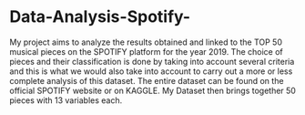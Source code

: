 # Data-Analysis-Spotify-


My project aims to analyze the results obtained and linked to the TOP 50 musical pieces on the SPOTIFY platform for the year 2019.
The choice of pieces and their classification is done by taking into account several criteria and this is what we would also take into account to carry out a more or less complete analysis of this dataset.
The entire dataset can be found on the official SPOTIFY website or on KAGGLE.
My Dataset then brings together 50 pieces with 13 variables each.
